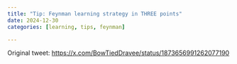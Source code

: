 ```yaml
---
title: "Tip: Feynman learning strategy in THREE points"
date: 2024-12-30
categories: [learning, tips, feynman]

---
```


Original tweet: https://x.com/BowTiedDravee/status/1873656991262077190

